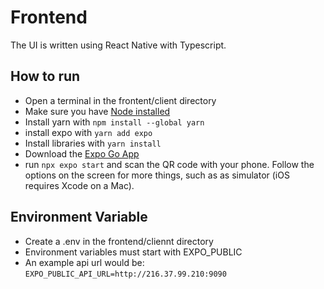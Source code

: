 # Frontend
The UI is written using React Native with Typescript.

## How to run
* Open a terminal in the frontent/client directory
* Make sure you have [Node installed](https://nodejs.org/en/download)
* Install yarn with `npm install --global yarn`
* install expo with `yarn add expo`
* Install libraries with `yarn install`
* Download the [Expo Go App](https://apps.apple.com/app/id982107779)
* run `npx expo start` and scan the QR code with your phone. Follow the options on the screen for more things, such as as simulator (iOS requires Xcode on a Mac).

## Environment Variable
* Create a .env in the frontend/cliennt directory
* Environment variables must start with EXPO_PUBLIC
* An example api url would be: `EXPO_PUBLIC_API_URL=http://216.37.99.210:9090`


